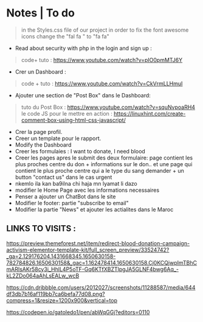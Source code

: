# Notes | To do 
> in the Styles.css file of our project in order to fix the font awesome icons change the "fal fa " to "fa fa"
+ Read about security with php in the login and sign up : 
> code+ tuto : https://www.youtube.com/watch?v=pIO0pmMTJ6Y

+ Crer un Dashboard : 
> code + tuto : https://www.youtube.com/watch?v=CkVrmLLHmuI

+ Ajouter une section de "Post Box" dans le Dashboard: 
> tuto du Post Box : https://www.youtube.com/watch?v=squNvpoaRH4
> le code JS pour le mettre en action : https://linuxhint.com/create-comment-box-using-html-css-javascript/

+ Crer la page profil.
+ Creer un template pour le rapport.
+ Modify the Dashboard
+ Creer les formulaies : I want to donate, I need blood
+ Creer les pages apres le submit des deux formulaire: page contient les plus proches centre du don + informations sur le don.. et une page qui contient le plus proche centre qui a le type du sang demander + un button "contact us" dans le cas urgent 
+ nkemlo ila kan ba9ilna chi haja mn lyamat li dazo
+ modifier le Home Page avec les informations necessaires
+ Penser a ajouter un ChatBot dans le site
+ Modifier le footer: partie "subscribe to email" 
+ Modifier la partie "News" et ajouter les actialites dans le Maroc

## LINKS TO VISITS : 
https://preview.themeforest.net/item/redirect-blood-donation-campaign-activism-elementor-template-kit/full_screen_preview/33524742?_ga=2.129176204.1431668345.1650630158-782784826.1650630158&_gac=1.162478414.1650630158.Cj0KCQjwpImTBhCmARIsAKr58cy3i_HhlL4P5oTF-Gq6KTfXBZTlpgJA5GLNF4bwg6Aq_-kL2ZDo064aAhLsEALw_wcB

https://cdn.dribbble.com/users/2012027/screenshots/11288587/media/644df3db7b16af119bb7ca6befa77d08.png?compress=1&resize=1200x900&vertical=top

https://codepen.io/gatoledo1/pen/abWqGGj?editors=0110
